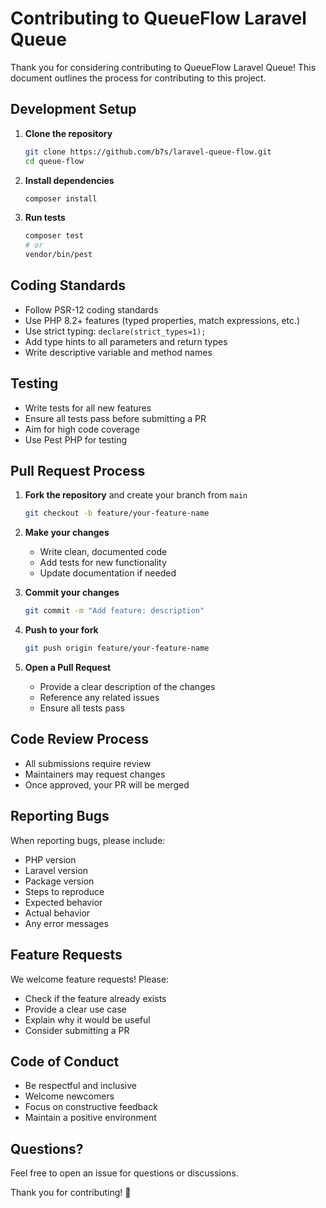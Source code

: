 # Contributing to QueueFlow Laravel Queue

Thank you for considering contributing to QueueFlow Laravel Queue! This document outlines the process for contributing to this project.

## Development Setup

1. **Clone the repository**
   ```bash
   git clone https://github.com/b7s/laravel-queue-flow.git
   cd queue-flow
   ```

2. **Install dependencies**
   ```bash
   composer install
   ```

3. **Run tests**
   ```bash
   composer test
   # or
   vendor/bin/pest
   ```

## Coding Standards

- Follow PSR-12 coding standards
- Use PHP 8.2+ features (typed properties, match expressions, etc.)
- Use strict typing: `declare(strict_types=1);`
- Add type hints to all parameters and return types
- Write descriptive variable and method names

## Testing

- Write tests for all new features
- Ensure all tests pass before submitting a PR
- Aim for high code coverage
- Use Pest PHP for testing

## Pull Request Process

1. **Fork the repository** and create your branch from `main`
   ```bash
   git checkout -b feature/your-feature-name
   ```

2. **Make your changes**
   - Write clean, documented code
   - Add tests for new functionality
   - Update documentation if needed

3. **Commit your changes**
   ```bash
   git commit -m "Add feature: description"
   ```

4. **Push to your fork**
   ```bash
   git push origin feature/your-feature-name
   ```

5. **Open a Pull Request**
   - Provide a clear description of the changes
   - Reference any related issues
   - Ensure all tests pass

## Code Review Process

- All submissions require review
- Maintainers may request changes
- Once approved, your PR will be merged

## Reporting Bugs

When reporting bugs, please include:

- PHP version
- Laravel version
- Package version
- Steps to reproduce
- Expected behavior
- Actual behavior
- Any error messages

## Feature Requests

We welcome feature requests! Please:

- Check if the feature already exists
- Provide a clear use case
- Explain why it would be useful
- Consider submitting a PR

## Code of Conduct

- Be respectful and inclusive
- Welcome newcomers
- Focus on constructive feedback
- Maintain a positive environment

## Questions?

Feel free to open an issue for questions or discussions.

Thank you for contributing! 🚀
